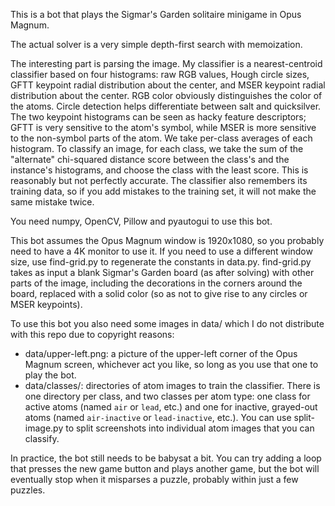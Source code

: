 This is a bot that plays the Sigmar's Garden solitaire minigame in Opus Magnum.

The actual solver is a very simple depth-first search with memoization.

The interesting part is parsing the image.  My classifier is a nearest-centroid classifier based on four histograms: raw RGB values, Hough circle sizes, GFTT keypoint radial distribution about the center, and MSER keypoint radial distribution about the center.  RGB color obviously distinguishes the color of the atoms.  Circle detection helps differentiate between salt and quicksilver.  The two keypoint histograms can be seen as hacky feature descriptors; GFTT is very sensitive to the atom's symbol, while MSER is more sensitive to the non-symbol parts of the atom.  We take per-class averages of each histogram.  To classify an image, for each class, we take the sum of the "alternate" chi-squared distance score between the class's and the instance's histograms, and choose the class with the least score.  This is reasonably but not perfectly accurate.  The classifier also remembers its training data, so if you add mistakes to the training set, it will not make the same mistake twice.

You need numpy, OpenCV, Pillow and pyautogui to use this bot.

This bot assumes the Opus Magnum window is 1920x1080, so you probably need to have a 4K monitor to use it.  If you need to use a different window size, use find-grid.py to regenerate the constants in data.py.  find-grid.py takes as input a blank Sigmar's Garden board (as after solving) with other parts of the image, including the decorations in the corners around the board, replaced with a solid color (so as not to give rise to any circles or MSER keypoints).

To use this bot you also need some images in data/ which I do not distribute with this repo due to copyright reasons:

- data/upper-left.png: a picture of the upper-left corner of the Opus Magnum screen, whichever act you like, so long as you use that one to play the bot.
- data/classes/: directories of atom images to train the classifier.  There is one directory per class, and two classes per atom type: one class for active atoms (named `air` or `lead`, etc.) and one for inactive, grayed-out atoms (named `air-inactive` or `lead-inactive`, etc.).  You can use split-image.py to split screenshots into individual atom images that you can classify.

In practice, the bot still needs to be babysat a bit.  You can try adding a loop that presses the new game button and plays another game, but the bot will eventually stop when it misparses a puzzle, probably within just a few puzzles.
